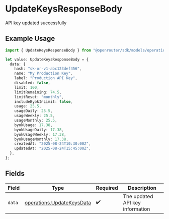 # UpdateKeysResponseBody

API key updated successfully

## Example Usage

```typescript
import { UpdateKeysResponseBody } from "@openrouter/sdk/models/operations";

let value: UpdateKeysResponseBody = {
  data: {
    hash: "sk-or-v1-abc123def456",
    name: "My Production Key",
    label: "Production API Key",
    disabled: false,
    limit: 100,
    limitRemaining: 74.5,
    limitReset: "monthly",
    includeByokInLimit: false,
    usage: 25.5,
    usageDaily: 25.5,
    usageWeekly: 25.5,
    usageMonthly: 25.5,
    byokUsage: 17.38,
    byokUsageDaily: 17.38,
    byokUsageWeekly: 17.38,
    byokUsageMonthly: 17.38,
    createdAt: "2025-08-24T10:30:00Z",
    updatedAt: "2025-08-24T15:45:00Z",
  },
};
```

## Fields

| Field                                                                  | Type                                                                   | Required                                                               | Description                                                            |
| ---------------------------------------------------------------------- | ---------------------------------------------------------------------- | ---------------------------------------------------------------------- | ---------------------------------------------------------------------- |
| `data`                                                                 | [operations.UpdateKeysData](../../models/operations/updatekeysdata.md) | :heavy_check_mark:                                                     | The updated API key information                                        |